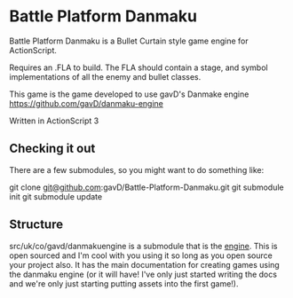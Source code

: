 Battle Platform Danmaku
=======================

Battle Platform Danmaku is a Bullet Curtain style game engine for ActionScript.

Requires an .FLA to build. The FLA should contain a stage, and symbol implementations
of all the enemy and bullet classes.

This game is the game developed to use gavD's Danmake engine https://github.com/gavD/danmaku-engine

Written in ActionScript 3

Checking it out
---------------

There are a few submodules, so you might want to do something like:

  git clone git@github.com:gavD/Battle-Platform-Danmaku.git
  git submodule init
  git submodule update
  
Structure
---------

src/uk/co/gavd/danmakuengine is a submodule that is the [engine](https://github.com/gavD/danmaku-engine). This is open
sourced and I'm cool with you using it so long as you open source your project also. It has the main documentation for
creating games using the danmaku engine (or it will have! I've only just started writing the docs and we're only just
starting putting assets into the first game!).